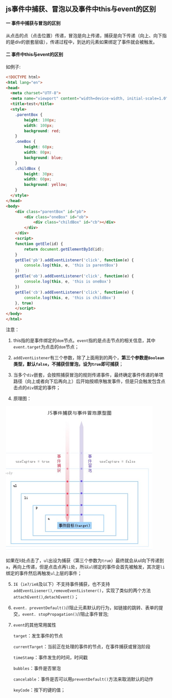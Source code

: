 ## js事件中捕获、冒泡以及事件中this与event的区别

#### 一 事件中捕获与冒泡的区别

从点击的点（点击位置）传递，冒泡是向上传递，捕获是向下传递（向上、向下指的是div的嵌套层级），传递过程中，到达的元素如果绑定了事件就会被触发。

#### 二 事件中this与event的区别

如例子:

```html
<!DOCTYPE html>
<html lang="en">
<head>
  <meta charset="UTF-8">
  <meta name="viewport" content="width=device-width, initial-scale=1.0">
  <title>test</title>
  <style>
    .parentBox {
        height: 100px;
        width: 100px;
        background: red;
    }
    .oneBox {
        height: 60px;
        width: 80px;
        background: blue;
    }
    .childBox {
        height: 30px;
        width: 60px;
        background: yellow;
    }
  </style>
</head>
<body>
    <div class="parentBox" id="pb">
        <div class="oneBox" id="ob">
            <div class="childBox" id="cb"></div>
        </div>
    </div>
	<script>
    function getEle(id) {
        return document.getElementById(id);
    }
    getEle('pb').addEventListener('click', function(e) {
        console.log(this, e, 'this is parentBox')
    })
    getEle('ob').addEventListener('click', function(e) {
        console.log(this, e, 'this is oneBox')
    })
    getEle('cb').addEventListener('click', function(e) {
        console.log(this, e, 'this is childBox')
    }, true)
	</script>
</body>
</html>

```

注意：

1. this指的是事件绑定的`dom`节点。`event`指的是点击节点的相关信息，其中`event.target`为点击的`dom`节点；
2. `addEventListener`有三个参数，除了上面用到的两个，**第三个参数是`Boolean`类型，默认`false`，不捕获但冒泡，设为`true`即可捕获**；

3. 当多个`div`嵌套，会按照捕获冒泡的规则传递事件，最终确定事件传递的单项路径（向上或者向下后再向上）后开始按顺序触发事件，但是只会触发包含点击点的`div`绑定的事件；
4. 原理图：

![image-20201015141742001](js事件中捕获、冒泡以及事件中this与event的区别.assets/image-20201015141742001.png)

如果在li处点击了，`ul`出设为捕获（第三个参数为`true`）最终就会从ul向下传递到`a`，再向上传递，但是点击点再`li`处，所以`ul`绑定的事件会首先被触发，其次是`li`绑定的事件然后再触发`ul`上层的事件；

5. `IE`（`ie7/ie8`及以下）不支持事件捕获，也不支持`addEventLisener()`,`removeEventListener()`，实现了类似的两个方法`attachEvent()`,`detachEvent()`；

6. `event. preventDefault()`//阻止元素默认的行为，如链接的跳转、表单的提交，`event. stopPropagation()`//阻止事件冒泡;

7. `event`的其他常用属性

   `target`：发生事件的节点

   `currentTarget`：当前正在处理的事件的节点，在事件捕获或冒泡阶段

   `timeStamp`：事件发生的时间，时间戳

   `bubbles`：事件是否冒泡

   `cancelable`：事件是否可以用`preventDefault()`方法来取消默认的动作

   `keyCode`：按下的键的值；